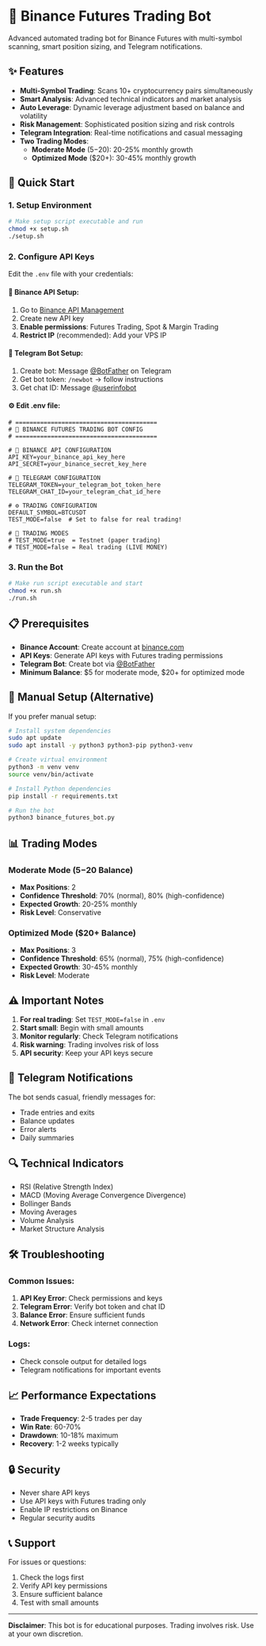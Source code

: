 # 🤖 Binance Futures Trading Bot

Advanced automated trading bot for Binance Futures with multi-symbol scanning, smart position sizing, and Telegram notifications.

## ✨ Features

- **Multi-Symbol Trading**: Scans 10+ cryptocurrency pairs simultaneously
- **Smart Analysis**: Advanced technical indicators and market analysis
- **Auto Leverage**: Dynamic leverage adjustment based on balance and volatility
- **Risk Management**: Sophisticated position sizing and risk controls
- **Telegram Integration**: Real-time notifications and casual messaging
- **Two Trading Modes**: 
  - **Moderate Mode** ($5-$20): 20-25% monthly growth
  - **Optimized Mode** ($20+): 30-45% monthly growth

## 🚀 Quick Start

### 1. Setup Environment
```bash
# Make setup script executable and run
chmod +x setup.sh
./setup.sh
```

### 2. Configure API Keys
Edit the `.env` file with your credentials:

#### 🔑 **Binance API Setup:**
1. Go to [Binance API Management](https://www.binance.com/en/my/settings/api-management)
2. Create new API key
3. **Enable permissions**: Futures Trading, Spot & Margin Trading
4. **Restrict IP** (recommended): Add your VPS IP

#### 📱 **Telegram Bot Setup:**
1. Create bot: Message [@BotFather](https://t.me/botfather) on Telegram
2. Get bot token: `/newbot` → follow instructions
3. Get chat ID: Message [@userinfobot](https://t.me/userinfobot)

#### ⚙️ **Edit .env file:**
```env
# ========================================
# 🤖 BINANCE FUTURES TRADING BOT CONFIG
# ========================================

# 🔑 BINANCE API CONFIGURATION
API_KEY=your_binance_api_key_here
API_SECRET=your_binance_secret_key_here

# 📱 TELEGRAM CONFIGURATION
TELEGRAM_TOKEN=your_telegram_bot_token_here
TELEGRAM_CHAT_ID=your_telegram_chat_id_here

# ⚙️ TRADING CONFIGURATION
DEFAULT_SYMBOL=BTCUSDT
TEST_MODE=false  # Set to false for real trading!

# 🎯 TRADING MODES
# TEST_MODE=true  = Testnet (paper trading)
# TEST_MODE=false = Real trading (LIVE MONEY)
```

### 3. Run the Bot
```bash
# Make run script executable and start
chmod +x run.sh
./run.sh
```

## 📋 Prerequisites

- **Binance Account**: Create account at [binance.com](https://binance.com)
- **API Keys**: Generate API keys with Futures trading permissions
- **Telegram Bot**: Create bot via [@BotFather](https://t.me/botfather)
- **Minimum Balance**: $5 for moderate mode, $20+ for optimized mode

## 🔧 Manual Setup (Alternative)

If you prefer manual setup:

```bash
# Install system dependencies
sudo apt update
sudo apt install -y python3 python3-pip python3-venv

# Create virtual environment
python3 -m venv venv
source venv/bin/activate

# Install Python dependencies
pip install -r requirements.txt

# Run the bot
python3 binance_futures_bot.py
```

## 📊 Trading Modes

### Moderate Mode ($5-$20 Balance)
- **Max Positions**: 2
- **Confidence Threshold**: 70% (normal), 80% (high-confidence)
- **Expected Growth**: 20-25% monthly
- **Risk Level**: Conservative

### Optimized Mode ($20+ Balance)
- **Max Positions**: 3
- **Confidence Threshold**: 65% (normal), 75% (high-confidence)
- **Expected Growth**: 30-45% monthly
- **Risk Level**: Moderate

## ⚠️ Important Notes

1. **For real trading**: Set `TEST_MODE=false` in `.env`
2. **Start small**: Begin with small amounts
3. **Monitor regularly**: Check Telegram notifications
4. **Risk warning**: Trading involves risk of loss
5. **API security**: Keep your API keys secure

## 📱 Telegram Notifications

The bot sends casual, friendly messages for:
- Trade entries and exits
- Balance updates
- Error alerts
- Daily summaries

## 🔍 Technical Indicators

- RSI (Relative Strength Index)
- MACD (Moving Average Convergence Divergence)
- Bollinger Bands
- Moving Averages
- Volume Analysis
- Market Structure Analysis

## 🛠️ Troubleshooting

### Common Issues:
1. **API Key Error**: Check permissions and keys
2. **Telegram Error**: Verify bot token and chat ID
3. **Balance Error**: Ensure sufficient funds
4. **Network Error**: Check internet connection

### Logs:
- Check console output for detailed logs
- Telegram notifications for important events

## 📈 Performance Expectations

- **Trade Frequency**: 2-5 trades per day
- **Win Rate**: 60-70%
- **Drawdown**: 10-18% maximum
- **Recovery**: 1-2 weeks typically

## 🔒 Security

- Never share API keys
- Use API keys with Futures trading only
- Enable IP restrictions on Binance
- Regular security audits

## 📞 Support

For issues or questions:
1. Check the logs first
2. Verify API key permissions
3. Ensure sufficient balance
4. Test with small amounts

---

**Disclaimer**: This bot is for educational purposes. Trading involves risk. Use at your own discretion.
